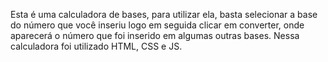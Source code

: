 Esta é uma calculadora de bases, para utilizar ela, basta selecionar a base do número que você inseriu logo em seguida clicar em converter, onde aparecerá o número que foi inserido em algumas outras bases.
Nessa calculadora foi utilizado HTML, CSS e JS.

